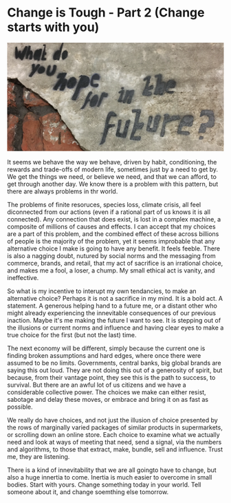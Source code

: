 # Change is Tough - Part 2 (Change starts with you)

![What do you hope for in the future?](/images/hopeFuture.png)

It seems we behave the way we behave, driven by habit, conditioning, the rewards and trade-offs of modern life, sometimes just by a need to get by. We get the things we need, or believe we need, and that we can afford, to get through another day. We know there is a problem with this pattern, but there are always problems in thr world. 

The problems of finite resoruces, species loss, climate crisis, all feel diconnected from our actions (even if a rational part of us knows it is all connected). Any connection that does exist, is lost in a complex machine, a composite of millions of causes and effects. I can accept that my choices are a part of this problem, and the combined effect of these across billions of people is the majority of the problem, yet it seems improbable that any alternative choice I make is going to have any benefit. It feels feeble. There is  also a nagging doubt, nutured by social norms and the messaging from commerce, brands, and retail, that my act of sacrifice is an irrational choice, and makes me a fool, a loser, a chump. My small ethical act is vanity, and ineffective. 

So what is my incentive to interupt my own tendancies, to make an alternative choice? Perhaps it is not a sacrifice in my mind. It is a bold act. A statement. A generous helping hand to a future me, or a distant other who might already experiencing the innevitable consequences of our previous inaction. Maybe it's me making the future I want to see. It is stepping out of the illusions or current norms and influence and having clear eyes to make a true choice for the first (but not the last) time.

The next economy will be different, simply because the current one is finding broken assumptions and hard edges, where once there were assumed to be no limits. Governments, central banks, big global brands are saying this out loud. They are not doing this out of a generosity of spirit, but because, from their vantage point, they see this is the path to success, to survival. But there are an awful lot of us citizens and we have a considerable collective power. The choices we make can either resist, sabotage and delay these moves, or embrace and bring it on as fast as possible.

We really do have choices, and not just the illusion of choice presented by the rows of marginally varied packages of similar products in supermarkets, or scrolling down an online store. Each choice to examine what we actually need and look at ways of meeting that need, send a signal, via the numbers and algorithms, to those that extract, make, bundle, sell and influence. Trust me, they are listening.

There is a kind of innevitability that we are all goingto have to change, but also a huge innertia to come. Inertia is much easier to overcome in small bodies. Start with yours. Change something today in your world. Tell someone about it, and change soemthing else tomorrow.



